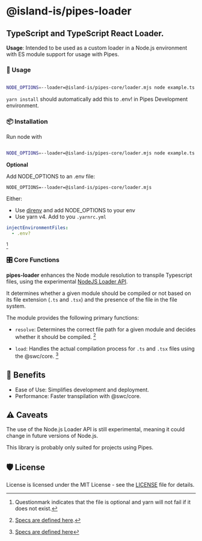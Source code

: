 # @island-is/pipes-loader

## TypeScript and TypeScript React Loader.

**Usage**: Intended to be used as a custom loader in a Node.js environment with ES module support for usage with Pipes.

### 🚀 Usage

```sh

NODE_OPTIONS=--loader=@island-is/pipes-core/loader.mjs node example.ts

```

`yarn install` should automatically add this to .env! in Pipes Development environment.

### 📦 Installation

Run node with

```bash

NODE_OPTIONS=--loader=@island-is/pipes-core/loader.mjs node example.ts

```

**Optional**

Add NODE_OPTIONS to an .env file:

```
NODE_OPTIONS=--loader=@island-is/pipes-core/loader.mjs
```

Either:

- Use [direnv](https://direnv.net/) and add NODE_OPTIONS to your env
- Use yarn v4. Add to you `.yarnrc.yml`

```yaml
injectEnvironmentFiles:
  - .env?
```

[^1]

[^1]: Questionmark indicates that the file is optional and yarn will not fail if it does not exist.

### 🎛️ Core Functions

**pipes-loader** enhances the Node module resolution to transpile Typescript files, using the experimental [NodeJS Loader API](https://nodejs.org/api/esm.html#loaders).

It determines whether a given module should be compiled or not based on its file extension (`.ts` and `.tsx`) and the presence of the file in the file system.

The module provides the following primary functions:

- `resolve`: Determines the correct file path for a given module and decides whether it should be compiled. [^2]

[^2]: [Specs are defined here](https://nodejs.org/api/esm.html#resolvespecifier-context-nextresolve).

- `load`: Handles the actual compilation process for `.ts` and `.tsx` files using the @swc/core. [^3]

[^3]: [Specs are defined here](https://nodejs.org/api/esm.html#loadurl-context-nextload)

## 🌟 Benefits

- Ease of Use: Simplifies development and deployment.
- Performance: Faster transpilation with @swc/core.

## ⚠️ Caveats

The use of the Node.js Loader API is still experimental, meaning it could change in future versions of Node.js.

This library is probably only suited for projects using Pipes.

## 🛡️ License

License is licensed under the MIT License - see the [LICENSE](LICENSE) file for details.
